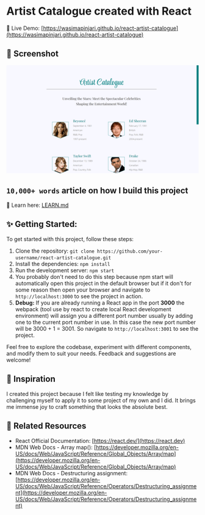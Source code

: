 # Artist Catalogue created with React

🔗 Live Demo: [https://wasimapinjari.github.io/react-artist-catalogue](https://wasimapinjari.github.io/react-artist-catalogue)

## 📸 Screenshot

![Preview screenshot](public/screenshots/default.png)

## `10,000+ words` article on how I build this project
🔗 Learn here: [LEARN.md](LEARN.md)

## ✨ Getting Started:

To get started with this project, follow these steps:

1. Clone the repository: `git clone https://github.com/your-username/react-artist-catalogue.git`
2. Install the dependencies: `npm install`
3. Run the development server: `npm start`
4. You probably don't need to do this step because npm start will automatically open this project in the default browser but if it don't for some reason then open your browser and navigate to `http://localhost:3000` to see the project in action.
5. **Debug:** If you are already running a React app in the port **3000** the webpack (tool use by react to create local React development environment) will assign you a different port number usually by adding one to the current port number in use. In this case the new port number will be 3000 + 1 = 3001. So navigate to `http://localhost:3001` to see the project.

Feel free to explore the codebase, experiment with different components, and modify them to suit your needs. Feedback and suggestions are welcome!

## 🎉 Inspiration

I created this project because I felt like testing my knowledge by challenging myself to apply it to some project of my own and I did. It brings me immense joy to craft something that looks the absolute best.

## 🔗 **Related Resources**
- React Official Documentation: [https://react.dev/](https://react.dev)
- MDN Web Docs - Array map(): [https://developer.mozilla.org/en-US/docs/Web/JavaScript/Reference/Global_Objects/Array/map](https://developer.mozilla.org/en-US/docs/Web/JavaScript/Reference/Global_Objects/Array/map)
- MDN Web Docs - Destructuring assignment: [https://developer.mozilla.org/en-US/docs/Web/JavaScript/Reference/Operators/Destructuring_assignment](https://developer.mozilla.org/en-US/docs/Web/JavaScript/Reference/Operators/Destructuring_assignment)